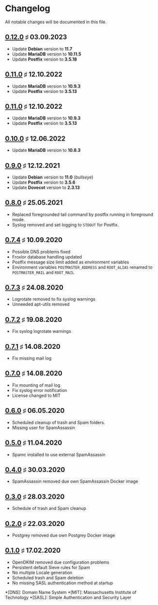 # Changelog

All notable changes will be documented in this file.

<a name="v0.12.0"></a>
## [0.12.0](https://github.com/bloodhunterd/froxlor-mail/releases/tag/0.12.0) &#9839; 03.09.2023

* Update **Debian** version to **11.7**
* Update **MariaDB** version to **10.11.5**
* Update **Postfix** version to **3.5.18**

<a name="v0.11.0"></a>
## [0.11.0](https://github.com/bloodhunterd/froxlor-mail/releases/tag/0.11.0) &#9839; 12.10.2022

* Update **MariaDB** version to **10.9.3**
* Update **Postfix** version to **3.5.13**

<a name="v0.11.0"></a>
## [0.11.0](https://github.com/bloodhunterd/froxlor-mail/releases/tag/0.11.0) &#9839; 12.10.2022

* Update **MariaDB** version to **10.9.3**
* Update **Postfix** version to **3.5.13**

<a name="v0.10.0"></a>
## [0.10.0](https://github.com/bloodhunterd/froxlor-mail/releases/tag/0.10.0) &#9839; 12.06.2022

* Update **MariaDB** version to **10.8.3**

<a name="v0.9.0"></a>
## [0.9.0](https://github.com/bloodhunterd/froxlor-mail/releases/tag/0.9.0) &#9839; 12.12.2021

* Update **Debian** version to **11.0** (*bullseye*)
* Update **Postfix** version to **3.5.6**
* Update **Dovecot** version to **2.3.13**

<a name="v0.8.0"></a>
## [0.8.0](https://github.com/bloodhunterd/froxlor-mail/releases/tag/0.8.0) &#9839; 25.05.2021

* Replaced foregrounded tail command by postfix running in foreground mode.
* Syslog removed and set logging to `STDOUT` for Postfix.

<a name="v0.7.4"></a>
## [0.7.4](https://github.com/bloodhunterd/froxlor-mail/releases/tag/0.7.4) &#9839; 10.09.2020

* Possible DNS problems fixed
* Froxlor database handling updated
* Postfix message size limit added as environment variables
* Environment variables `POSTMASTER_ADDRESS` and `ROOT_ALIAS` renamed to `POSTMASTER_MAIL` and `ROOT_MAIL`

<a name="v0.7.3"></a>
## [0.7.3](https://github.com/bloodhunterd/froxlor-mail/releases/tag/0.7.3) &#9839; 24.08.2020

* Logrotate removed to fix syslog warnings
* Unneeded apt-utils removed

<a name="v0.7.2"></a>
## [0.7.2](https://github.com/bloodhunterd/froxlor-mail/releases/tag/0.7.2) &#9839; 19.08.2020

* Fix syslog logrotate warnings

<a name="v0.7.1"></a>
## [0.7.1](https://github.com/bloodhunterd/froxlor-mail/releases/tag/0.7.1) &#9839; 14.08.2020

* Fix missing mail log

<a name="v0.7.0"></a>
## [0.7.0](https://github.com/bloodhunterd/froxlor-mail/releases/tag/0.7.0) &#9839; 14.08.2020

* Fix mounting of mail log 
* Fix syslog error notification
* License changed to MIT

<a name="v0.6.0"></a>
## [0.6.0](https://github.com/bloodhunterd/froxlor-mail/releases/tag/0.6.0) &#9839; 06.05.2020

* Scheduled cleanup of trash and Spam folders.
* Missing user for SpamAssassin

<a name="v0.5.0"></a>
## [0.5.0](https://github.com/bloodhunterd/froxlor-mail/releases/tag/0.5.0) &#9839; 11.04.2020

* Spamc installed to use external SpamAssassin

<a name="v0.4.0"></a>
## [0.4.0](https://github.com/bloodhunterd/froxlor-mail/releases/tag/0.4.0) &#9839; 30.03.2020

* SpamAssassin removed due own SpamAssassin Docker image

<a name="v0.3.0"></a>
## [0.3.0](https://github.com/bloodhunterd/froxlor-mail/releases/tag/0.3.0) &#9839; 28.03.2020

* Schedule of trash and Spam cleanup

<a name="v0.2.0"></a>
## [0.2.0](https://github.com/bloodhunterd/froxlor-mail/releases/tag/0.2.0) &#9839; 22.03.2020

* Postgrey removed due own Postgrey Docker image

<a name="v0.1.0"></a>
## [0.1.0](https://github.com/bloodhunterd/froxlor-mail/releases/tag/0.1.0) &#9839; 17.02.2020

* OpenDKIM removed due configuration problems
* Persistent default Sieve rules for Spam
* No multiple Locale generation
* Scheduled trash and Spam deletion
* No missing SASL authentication method at startup

*[DNS]: Domain Name System
*[MIT]: Massachusetts Institute of Technology
*[SASL]: Simple Authentication and Security Layer
